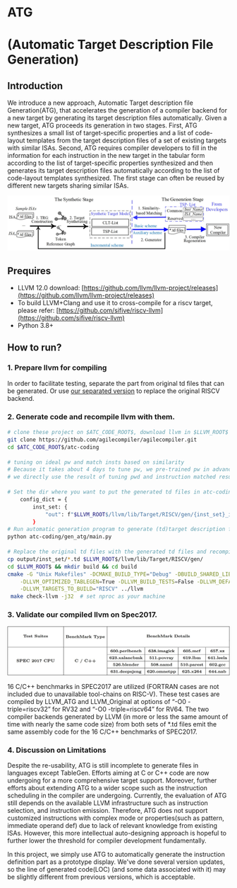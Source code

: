 # ATG
# (Automatic Target Description File Generation)

## Introduction
We introduce a new approach, Automatic Target description file Generation(ATG), that
accelerates the generation of a compiler backend for a new target by generating its target description files automatically.
Given a new target, ATG proceeds its generation in two stages. First, ATG synthesizes a small list of target-specific properties and a
list of code-layout templates from the target description files of a set of existing targets with similar ISAs. Second, ATG
requires compiler developers to fill in the information for each instruction in the new target in the tabular form according to
the list of target-specific properties synthesized and then generates its target description files automatically according to the
list of code-layout templates synthesized. The first stage can often be reused by different new targets sharing similar ISAs.

![](docs/ATG.jpg)

## Prequires
- LLVM 12.0 download: [https://github.com/llvm/llvm-project/releases](https://github.com/llvm/llvm-project/releases)
- To build LLVM+Clang and use it to cross-compile for a riscv target, please refer: [https://github.com/sifive/riscv-llvm](https://github.com/sifive/riscv-llvm)
- Python 3.8+

## How to run?
### 1. Prepare llvm for compiling
In order to facilitate testing, separate the part from original td files that can be generated. Or use [our separated version](https://github.com/agilecompiler/agilecompiler/blob/master/RISCV.rar) to replace the original RISCV backend.

### 2. Generate code and recompile llvm with them.
```bash
# clone these project on $ATC_CODE_ROOT$, download llvm in $LLVM_ROOT$
git clone https://github.com/agilecompiler/agilecompiler.git
cd $ATC_CODE_ROOT$/atc-coding

# tuning on ideal pw and match insts based on similarity 
# Because it takes about 4 days to tune pw, we pre-trained pw in advance. In the project, 
# we directly use the result of tuning pwd and instruction matched results.

# Set the dir where you want to put the generated td files in atc-coding/gen_atg/main.py
    config_dict = {
        inst_set: {
            "out": f"$LLVM_ROOT$/llvm/lib/Target/RISCV/gen/{inst_set}_inst.td"
        } 
# Run automatic generation program to generate (td)target description files.
python atc-coding/gen_atg/main.py

# Replace the original td files with the generated td files and recompile llvm.
cp output/inst_set/*.td $LLVM_ROOT$/llvm/lib/Target/RISCV/gen/
cd $LLVM_ROOT$ && mkdir build && cd build
cmake -G "Unix Makefiles" -DCMAKE_BUILD_TYPE="Debug" -DBUILD_SHARED_LIBS=True -DLLVM_USE_SPLIT_DWARF=True \
    -DLLVM_OPTIMIZED_TABLEGEN=True -DLLVM_BUILD_TESTS=False -DLLVM_DEFAULT_TARGET_TRIPLE="riscv64-unknown-elf" \
    -DLLVM_TARGETS_TO_BUILD="RISCV" ../llvm
 make check-llvm -j32  # set nproc as your machine
```

### 3. Validate our compiled llvm on Spec2017.

![](docs/spec17_benchmarks.jpg)

16 C/C++ benchmarks in SPEC2017 are utilized (FORTRAN cases are not included due to unavailable tool-chains on RISC-V).
These test cases are compiled by LLVM_ATG and LLVM_Original at options of “-O0 -triple=riscv32” for RV32 and
“-O0 -triple=riscv64” for RV64. The two compiler backends generated by LLVM (in more or less the same amount
of time with nearly the same code size) from both sets of *.td files emit the same assembly code for the 16 C/C++ 
benchmarks of SPEC2017.

### 4. Discussion on Limitations

Despite the re-usability, ATG is still incomplete to
generate files in languages except TableGen. Efforts aiming at C or C++ code are now undergoing for
a more comprehensive target support. Moreover, further efforts about extending ATG to a wider scope such
as the instruction scheduling in the compiler are undergoing. Currently, the evaluation of ATG still depends
on the available LLVM infrastructure such as instruction selection, and instruction emission. Therefore, ATG does not support
customized instructions with complex mode or properties(such as pattern, immediate operand def) due to lack of relevant knowledge from existing
ISAs. However, this more intellectual auto-designing approach is hopeful to further lower the threshold for
compiler development fundamentally. 

In this project, we simply use ATG to automatically generate the instruction definition part 
as a prototype display. We've done several version updates, so the line of generated code(LOC) 
(and some data associated with it) may be slightly different from previous versions, which is acceptable. 

